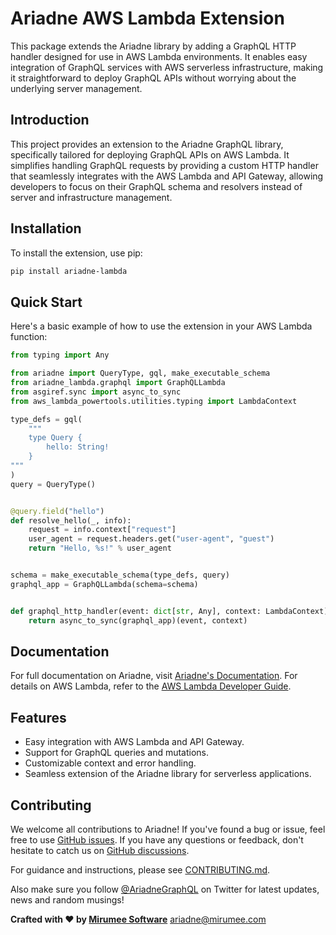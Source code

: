 # Ariadne AWS Lambda Extension

This package extends the Ariadne library by adding a GraphQL HTTP handler designed for use in AWS Lambda environments. It enables easy integration of GraphQL services with AWS serverless infrastructure, making it straightforward to deploy GraphQL APIs without worrying about the underlying server management.

## Introduction

This project provides an extension to the Ariadne GraphQL library, specifically tailored for deploying GraphQL APIs on AWS Lambda. It simplifies handling GraphQL requests by providing a custom HTTP handler that seamlessly integrates with the AWS Lambda and API Gateway, allowing developers to focus on their GraphQL schema and resolvers instead of server and infrastructure management.

## Installation

To install the extension, use pip:

```bash
pip install ariadne-lambda
```

## Quick Start

Here's a basic example of how to use the extension in your AWS Lambda function:

```python
from typing import Any

from ariadne import QueryType, gql, make_executable_schema
from ariadne_lambda.graphql import GraphQLLambda
from asgiref.sync import async_to_sync
from aws_lambda_powertools.utilities.typing import LambdaContext

type_defs = gql(
    """
    type Query {
        hello: String!
    }
"""
)
query = QueryType()


@query.field("hello")
def resolve_hello(_, info):
    request = info.context["request"]
    user_agent = request.headers.get("user-agent", "guest")
    return "Hello, %s!" % user_agent


schema = make_executable_schema(type_defs, query)
graphql_app = GraphQLLambda(schema=schema)


def graphql_http_handler(event: dict[str, Any], context: LambdaContext):
    return async_to_sync(graphql_app)(event, context)
```

## Documentation

For full documentation on Ariadne, visit [Ariadne's Documentation](https://ariadnegraphql.org/docs/). For details on AWS Lambda, refer to the [AWS Lambda Developer Guide](https://docs.aws.amazon.com/lambda/latest/dg/welcome.html).

## Features

- Easy integration with AWS Lambda and API Gateway.
- Support for GraphQL queries and mutations.
- Customizable context and error handling.
- Seamless extension of the Ariadne library for serverless applications.

## Contributing

We welcome all contributions to Ariadne! If you've found a bug or issue, feel free to use [GitHub issues](https://github.com/mirumee/ariadne-lambda/issues). If you have any questions or feedback, don't hesitate to catch us on [GitHub discussions](https://github.com/mirumee/ariadne/discussions/).

For guidance and instructions, please see [CONTRIBUTING.md](CONTRIBUTING.md).

Also make sure you follow [@AriadneGraphQL](https://twitter.com/AriadneGraphQL) on Twitter for latest updates, news and random musings!

**Crafted with ❤️ by [Mirumee Software](http://mirumee.com)**
ariadne@mirumee.com

